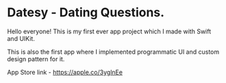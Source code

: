 # Datesy - Dating Questions.

Hello everyone! This is my first ever app project which I made with Swift and UIKit.

This is also the first app where I implemented programmatic UI and custom design pattern for it.

App Store link - https://apple.co/3yglnEe
